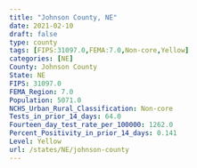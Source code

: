 ```yaml
---
title: "Johnson County, NE"
date: 2021-02-10
draft: false
type: county
tags: [FIPS:31097.0,FEMA:7.0,Non-core,Yellow]
categories: [NE]
County: Johnson County
State: NE
FIPS: 31097.0
FEMA_Region: 7.0
Population: 5071.0
NCHS_Urban_Rural_Classification: Non-core
Tests_in_prior_14_days: 64.0
Fourteen_day_test_rate_per_100000: 1262.0
Percent_Positivity_in_prior_14_days: 0.141
Level: Yellow
url: /states/NE/johnson-county
---
```



